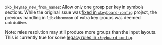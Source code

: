 `xkb_keymap_new_from_names`: Allow only one group per key in symbols sections.
While the original issue was [fixed in `xkeyboard-config`](https://gitlab.freedesktop.org/xkeyboard-config/xkeyboard-config/-/merge_requests/253)
project, the previous handling in `libxkbcommon` of extra key groups was deemed unintuitive.

Note: rules resolution may still produce more groups than the input layouts.
This is currently true for some [legacy rules in `xkeyboard-config`](https://gitlab.freedesktop.org/xkeyboard-config/xkeyboard-config/-/blob/6a2eb9e63bcb3c52584580570d31cd91110d1f2e/rules/0013-modellayout_symbols.part#L2).
